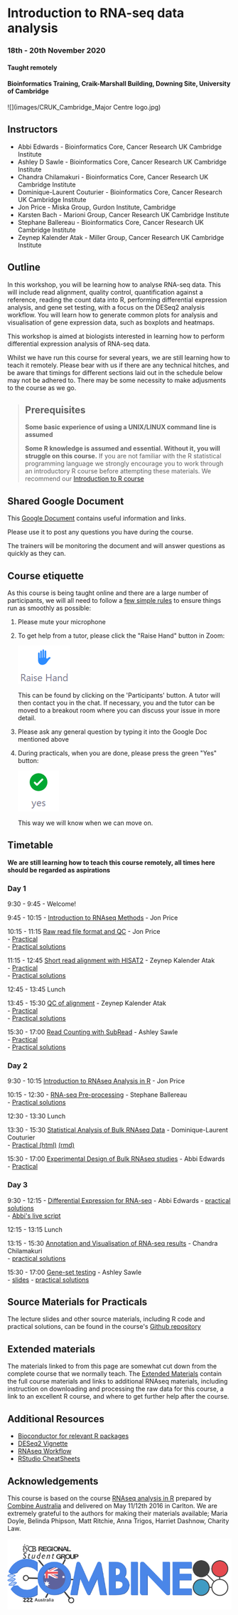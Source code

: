 # Introduction to RNA-seq data analysis 
### 18th - 20th November 2020
#### Taught remotely
#### Bioinformatics Training, Craik-Marshall Building, Downing Site, University of Cambridge

![](images/CRUK_Cambridge_Major Centre logo.jpg)

## Instructors

* Abbi Edwards - Bioinformatics Core, Cancer Research UK Cambridge Institute
* Ashley D Sawle - Bioinformatics Core, Cancer Research UK Cambridge Institute
* Chandra Chilamakuri - Bioinformatics Core, Cancer Research UK Cambridge Institute
* Dominique-Laurent Couturier - Bioinformatics Core, Cancer Research UK Cambridge Institute 
* Jon Price - Miska Group, Gurdon Institute, Cambridge
* Karsten Bach - Marioni Group, Cancer Research UK Cambridge Institute
* Stephane Ballereau - Bioinformatics Core, Cancer Research UK Cambridge Institute
* Zeynep Kalender Atak - Miller Group, Cancer Research UK Cambridge Institute

## Outline

In this workshop, you will be learning how to analyse RNA-seq data. This will
include read alignment, quality control, quantification against a reference,
reading the count data into R, performing differential expression analysis, and
gene set testing, with a focus on the DESeq2 analysis workflow. You will learn
how to generate common plots for analysis and visualisation of gene expression
data, such as boxplots and heatmaps. 

This workshop is aimed at biologists interested in learning how to perform
differential expression analysis of RNA-seq data. 

Whilst we have run this course for several years, we are still learning how to
teach it remotely.  Please bear with us if there are any technical hitches, and
be aware that timings for different sections laid out in the schedule below may
not be adhered to. There may be some necessity to make adjusments to the course
as we go.

> ## Prerequisites
>
> __**Some basic experience of using a UNIX/LINUX command line is assumed**__
> 
> __**Some R knowledge is assumed and essential. Without it, you
> will struggle on this course.**__ 
> If you are not familiar with the R statistical programming language we
> strongly encourage you to work through an introductory R course before
> attempting these materials.
> We recommend our [Introduction to R course](https://bioinformatics-core-shared-training.github.io/r-intro/)

## Shared Google Document

This [Google Document](https://docs.google.com/document/d/1zXoe3pyWBDbvPZ0JUZu0TU_HLTgFDtDPtL8Bpk0etFc/edit) contains useful information and links.

Please use it to post any questions you have during the course.

The trainers will be monitoring the document and will answer questions as quickly
as they can.

## Course etiquette

As this course is being taught online and there are a large number of participants,
we will all need to follow a [few simple rules](https://docs.google.com/presentation/d/e/2PACX-1vQv9nTlsdRC9iZJU138tLL1jrwNoryp8P-FnXxb_ugOOWjbav4QHTLYLLZj2KK4kTO0_3x3VlzSdrUu/pub?start=false&loop=false&delayms=3000) to ensure things run as smoothly as possible:

1. Please mute your microphone

2. To get help from a tutor, please click the "Raise Hand" button in Zoom:

    ![](images/raise_hand.png)
   
   This can be found by clicking on the 'Participants' button. A tutor will
   then contact you in the chat. If necessary, you and the tutor can be moved
   to a breakout room where you can discuss your issue in more detail.

3. Please ask any general question by typing it into the Google Doc mentioned above

4. During practicals, when you are done, please press the green "Yes" button: 
    
    ![](images/yes_button.png)

   This way we will know when we can move on.

## Timetable

**We are still learning how to teach this course remotely, all times here should be
regarded as aspirations**

### Day 1

9:30 - 9:45 - Welcome! <!-- Ash -->

9:45 - 10:15 - [Introduction to RNAseq
Methods](html/A_Introduction_to_RNAseq_Methods.html) - Jon Price  

10:15 - 11:15 [Raw read file format and QC](html/B_FastQC.html)   - Jon Price  
    - [Practical](html/B_FastQC_practical.html)  
    - [Practical solutions](html/B_FastQC_practical.Solutions.html)

11:15 - 12:45 [Short read alignment with HISAT2](html/C_Alignment_with_HISAT2.html)   - Zeynep Kalender Atak  
    - [Practical](html/C_Alignment_with_HISAT2_practical.html)  
    - [Practical solutions](html/C_Alignment_with_HISAT2.Solutions.html)

12:45 - 13:45 Lunch

13:45 - 15:30 [QC of alignment](html/D_QC_of_aligned_reads.html) - Zeynep Kalender Atak  
    - [Practical](html/D_QC_of_aligned_reads_practical.html)  
    - [Practical solutions](html/D_QC_of_aligned_reads.Solutions.html)

15:30 - 17:00 [Read Counting with SubRead](html/E_Read_Counts_with_Subread.html)   - Ashley Sawle  
    - [Practical](html/E_Read_Counts_with_Subread.practical.html)  
    - [Practical solutions](html/E_Read_Counts_with_Subread.Solutions.html)

<!-- Goodbye: Ash -->

### Day 2

<!-- Welcome: Abbi -->

9:30 - 10:15  [Introduction to RNAseq Analysis in R](html/01_Introduction_to_RNAseq_Analysis_in_R.html) - Jon Price   

10:15 - 12:30 - [RNA-seq Pre-processing](html/02_Preprocessing_Data.html) - 
Stephane Ballereau  
    - [Practical solutions](html/02_Preprocessing_Data.Solutions.html)

12:30 - 13:30 Lunch

13:30 - 15:30 [Statistical Analysis of Bulk RNAseq Data](html/StatsRNAseq_Couturier_20201117.pdf)    - Dominique-Laurent  
Couturier     
    - [Practical (html)](html/StatsRNAseq_Couturier_20201117.html) [(rmd)](html/StatsRNAseq_Couturier_20201117.Rmd)  

15:30 - 17:00 [Experimental Design of Bulk RNAseq studies](html/ExperimentalDesignCourse_Nagarajan_20-05-2020.pdf)   - Abbi Edwards   
    - [Practical](html/RNAseq_ExperimentalDesignPractical.pdf)    

<!-- Goodbye: Abbi -->

### Day 3

<!-- Welcome: Abbi  -->

9:30 - 12:15 - [Differential Expression for
RNA-seq](html/04_DE_analysis_with_DESeq2.html) - Abbi Edwards 
    - [practical solutions](html/04_DE_analysis.Solutions.html)  
    - [Abbi's live script](live_scripts/Deseq2.R)

12:15 - 13:15 Lunch

13:15 - 15:30 [Annotation and Visualisation of RNA-seq
results](html/05_Annotation_and_Visualisation.html) - Chandra Chilamakuri    
    - [practical solutions](html/05_Annotation_and_Visualisation.Solutions.html)

15:30 - 17:00 [Gene-set testing](html/06_Gene_set_testing.html) - Ashley Sawle  
    - [slides](html/06_Introduction_to_Functional_Analysis_in_R.html)
    - [practical solutions](html/06_Gene_set_testing.Solutions.html)

<!-- Goodbye: Ash -->

## Source Materials for Practicals

The lecture slides and other source materials, including R code and 
practical solutions, can be found in the course's [Github 
repository](https://github.com/bioinformatics-core-shared-training/RNAseq_November_2020_remote)

## Extended materials

The materials linked to from this page are somewhat cut down from the complete
course that we normally teach. The [Extended Materials](Extended_index.md)
contain the full course materials and links to additional RNAseq materials,
including instruction on downloading and processing the raw data for this
course, a link to an excellent R course, and where to get further help after
the course.

## Additional Resources

* [Bioconductor for relevant R packages](https://bioconductor.org/)
* [DESeq2 Vignette](https://bioconductor.org/packages/release/bioc/vignettes/DESeq2/inst/doc/DESeq2.html)  
* [RNAseq Workflow](http://master.bioconductor.org/packages/release/workflows/vignettes/rnaseqGene/inst/doc/rnaseqGene.html)  
* [RStudio CheatSheets](https://rstudio.com/resources/cheatsheets/)

## Acknowledgements

This course is based on the course [RNAseq analysis in
R](http://combine-australia.github.io/2016-05-11-RNAseq/) prepared by [Combine
Australia](https://combine.org.au/) and delivered on May 11/12th 2016 in
Carlton. We are extremely grateful to the authors for making their materials
available; Maria Doyle, Belinda Phipson, Matt Ritchie, Anna Trigos, Harriet
Dashnow, Charity Law.

![](images/combine_banner_small.png)
